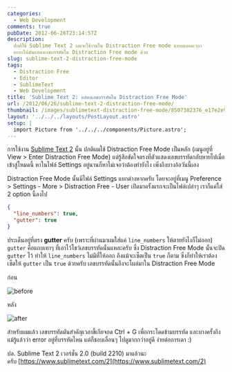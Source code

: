 ```yaml
---
categories:
  - Web Development
comments: true
pubDate: 2012-06-26T23:14:57Z
description:
  ปกติใช้ Sublime Text 2 ผมจะใช้งานใน Distraction Free mode แทบตลอดเวลา
  อยากให้มันแสดงเลขบรรทัดใน Distraction Free mode ด้วย
slug: sublime-text-2-distraction-free-mode
tags:
  - Distraction Free
  - Editor
  - SublimeText
  - Web Development
title: 'Sublime Text 2: แสดงเลขบรรทัดใน Distraction Free Mode'
url: /2012/06/26/sublime-text-2-distraction-free-mode/
thumbnail: /images/sublimetext-distraction-free-mode/8507382376_e17e2e9f5d_z.jpg
layout: '../../../layouts/PostLayout.astro'
setup: |
  import Picture from '../../../components/Picture.astro';
---
```


การใช้งาน [Sublime Text 2](https://armno.in.th/2011/09/20/sublime-text-2-editor-v12-engine/) นั้น ปกติผมใช้ Distraction Free Mode เป็นหลัก (เมนูอยู่ที่ View > Enter Distraction Free Mode) แต่รู้สึกขัดใจตรงที่ตัวแสดงเลขบรรทัดกลับหายไปเมื่อเข้าสู่โหมดนี้ หาในไฟล์ Settings อยู่นานก็หาไม่เจอว่าต้องทำยังไง เพิ่งถึงบางอ้อวันนี้เอง

Distraction Free Mode นั้นมีไฟล์ Settings แยกต่างหากครับ โดยจะอยู่ที่เมนู Preference > Settings - More > Distraction Free - User เปิดมาครั้งแรกจะเป็นไฟล์เปล่าๆ เราก็แค่ใส่ 2 option นี้ลงไป

```json
{
  "line_numbers": true,
  "gutter": true
}
```

ประเด็นอยู่ที่ตรง **gutter** ครับ (เพราะที่ผ่านมาผมใส่แค่ `line_numbers` ให้ตายยังไงก็ไม่ออก) `gutter` คือแถบเทาๆ ที่เอาไว้โชว์เลขบรรทัดนั่นแหละครับ ซึ่ง Distraction Free Mode นั้นจะปิด `gutter` ไว้ ทำให้ `line_numbers` ไม่มีที่ให้ออก ถึงแม้จะเซ็ตเป็น `true` ก็ตาม ซึ่งก็ทำให้เราต้องเซ็ตให้ `gutter` เป็น `true` ด้วยครับ เลขบรรทัดนั้นถึงจะโผล่มาใน Distraction Free Mode

ก่อน

![before](/images/sublimetext-distraction-free-mode/8507382376_e17e2e9f5d_z.jpg)

หลัง

![after](/images/sublimetext-distraction-free-mode/8506275931_16de1b9957_z.jpg)

สำหรับผมแล้ว เลขบรรทัดมันสำคัญเวลาขี้เกียจกด Ctrl + G เพื่อกระโดดข้ามบรรทัด และบางครั้งถึงแม้รู้แล้วว่า error อยู่ที่บรรทัดไหน แต่ก็ชอบเลื่อนๆ ไปดูมากกว่าอยู่ดี ง่ายต่อการเดา :)

ปล. Sublime Text 2 เวอร์ชั่น 2.0 (build 2210) มาแล้วนะครับ [https://www.sublimetext.com/2](https://www.sublimetext.com/2)
